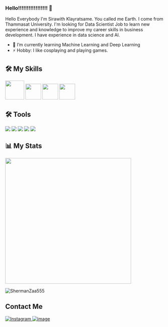 ### Hello!!!!!!!!!!!!!!!!! 👋
Hello Everybody I'm Sirawith Klayratsame. You called me Earth. I come from Thammasat University. I'm looking for Data Scientist Job to learn new experience and knowledge to improve my career skills in business development. I have experience in data science and AI.

- 🌱 I’m currently learning Machine Learning and Deep Learning
- ⚡ Hobby: I like cosplaying and playing games.

## 🛠️ My Skills
<img src = 'https://user-images.githubusercontent.com/73089225/217259257-68381f14-d9cb-495a-9a6c-416ea0d2dbb0.png' width='60'/> <img src = 'https://user-images.githubusercontent.com/73089225/217260245-877ca808-3980-4f98-a697-0ae74b772a75.jpg' width='50'/> <img src = 'https://user-images.githubusercontent.com/73089225/217260969-3be64244-1b23-421d-a17c-05dec33e7f79.png' width='50'/> <img src = 'https://user-images.githubusercontent.com/73089225/217260989-9fd77a28-ee83-492d-9034-f2d62631f710.png' width='50'/>

## 🛠️ Tools
![](https://img.shields.io/badge/scikit_learn-F7931E?style=for-the-badge&logo=scikit-learn&logoColor=white) ![](https://img.shields.io/badge/Jupyter-F37626.svg?&style=for-the-badge&logo=Jupyter&logoColor=white) ![](https://img.shields.io/badge/conda-342B029.svg?&style=for-the-badge&logo=anaconda&logoColor=white) ![](https://img.shields.io/badge/Pandas-2C2D72?style=for-the-badge&logo=pandas&logoColor=white) ![](https://img.shields.io/badge/Numpy-777BB4?style=for-the-badge&logo=numpy&logoColor=white)

## 📊 My Stats
<p align="left"><img src="https://github-readme-stats.vercel.app/api?username=ShermanZaa555&count_private=true&show_icons=true&&theme=chartreuse-dark&include_all_commits=true" width="400"></p>
<img align="center" src="http://github-readme-streak-stats.herokuapp.com?user=ShermanZaa555&theme=gotham&hide_border=true&date_format=M%20j%5B%2C%20Y%5D" alt="ShermanZaa555" />

## Contact Me
<a href="https://www.instagram.com/akirakun2000/">![Instagram](https://img.shields.io/badge/akirakun2000-%23E4405F.svg?style=for-the-badge&logo=Instagram&logoColor=white)
[![image](https://img.shields.io/badge/sirawit_klayratsame-0077B5?style=for-the-badge&logo=linkedin&logoColor=white)](https://www.linkedin.com/in/sirawit-klayratsame/)
